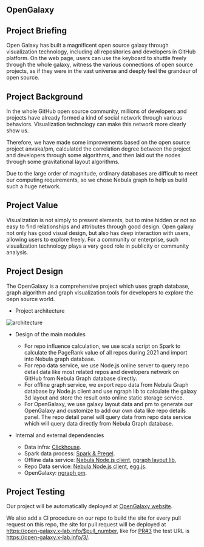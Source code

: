 ## OpenGalaxy

## Project Briefing

Open Galaxy has built a magnificent open source galaxy through visualization technology, including all repositories and developers in GitHub platform. On the web page, users can use the keyboard to shuttle freely through the whole galaxy, witness the various connections of open source projects, as if they were in the vast universe and deeply feel the grandeur of open source.

## Project Background

In the whole GitHub open source community, millions of developers and projects have already formed a kind of social network through various behaviors. Visualization technology can make this network more clearly show us.

Therefore, we have made some improvements based on the open source project anvaka/pm, calculated the correlation degree between the project and developers through some algorithms, and then laid out the nodes through some gravitational layout algorithms.

Due to the large order of magnitude, ordinary databases are difficult to meet our computing requirements, so we chose Nebula graph to help us build such a huge network.

## Project Value

Visualization is not simply to present elements, but to mine hidden or not so easy to find relationships and attributes through good design. Open galaxy not only has good visual design, but also has deep interaction with users, allowing users to explore freely. For a community or enterprise, such visualization technology plays a very good role in publicity or community analysis.

## Project Design

The OpenGalaxy is a comprehensive project which uses graph database, graph algorithm and graph visualization tools for developers to explore the oepn source world.

* Project architecture

![architecture](http://gar2020.opensource-service.cn/umlrenderer/github/X-lab2017/open-galaxy?path=about/arch.uml)

* Design of the main modules
  * For repo influence calculation, we use scala script on Spark to calculate the PageRank value of all repos during 2021 and import into Nebula graph database.
  * For repo data service, we use Node.js online server to query repo detail data like most related repos and developers network on GitHub from Nebula Graph database directly.
  * For offline graph service, we export repo data from Nebula Graph database by Node.js client and use ngraph lib to calculate the galaxy 3d layout and store the result onto online static storage service.
  * For OpenGalaxy, we use galaxy layout data and pm to generate our OpenGalaxy and customize to add our own data like repo details panel. The repo detail panel will query data from repo data service which will query data directly from Nebula Graph database.

* Internal and external dependencies
  * Data infra: [Clickhouse](https://github.com/ClickHouse/ClickHouse).
  * Spark data process: [Spark & Pregel](https://github.com/apache/spark).
  * Offline data service: [Nebula Node.js client](https://github.com/vesoft-inc/nebula-node), [ngraph layout lib](https://github.com/anvaka/ngraph.offline.layout),
  * Repo Data service: [Nebula Node.js client](https://github.com/vesoft-inc/nebula-node), [egg.js](https://github.com/eggjs/egg).
  * OpenGalaxy: [ngraph pm](https://github.com/anvaka/pm).

## Project Testing

Our project will be automatically deployed at [OpenGalaxy website](https://open-galaxy.x-lab.info/).

We also add a CI procedure on our repo to build the site for every pull request on this repo, the site for pull request will be deployed at https://open-galaxy.x-lab.info/$pull_number, like for [PR#3](https://github.com/X-lab2017/open-galaxy/pull/3) the test URL is https://open-galaxy.x-lab.info/3/.
